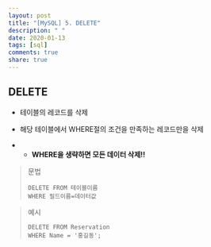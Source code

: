```yaml
---
layout: post
title: "[MySQL] 5. DELETE"
description: " "
date: 2020-01-13
tags: [sql]
comments: true
share: true
---
```


## DELETE

- 테이블의 레코드를 삭제

- 해당 테이블에서 WHERE절의 조건을 만족하는 레코드만을 삭제

- - **WHERE을 생략하면 모든 데이터 삭제!!**

> 문법
>
> ```mysql
> DELETE FROM 테이블이름
> WHERE 필드이름=데이터값
> ```

> 예시
>
> ```mysql
> DELETE FROM Reservation
> WHERE Name = '홍길동';
> ```